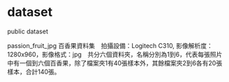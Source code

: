 # dataset
public dataset

passion_fruit_jpg 百香果資料集　拍攝設備：Logitech C310, 影像解析度：1280x960，影像格式：jpg　共分六個資料夾，名稱分別為1到6，代表每張照片中有一個到六個百香果，除了檔案夾1有40張樣本外，其餘檔案夾2到6各有20張樣本，合計140張。
